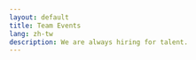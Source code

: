 ```yaml
---
layout: default
title: Team Events
lang: zh-tw
description: We are always hiring for talent.
---
```


